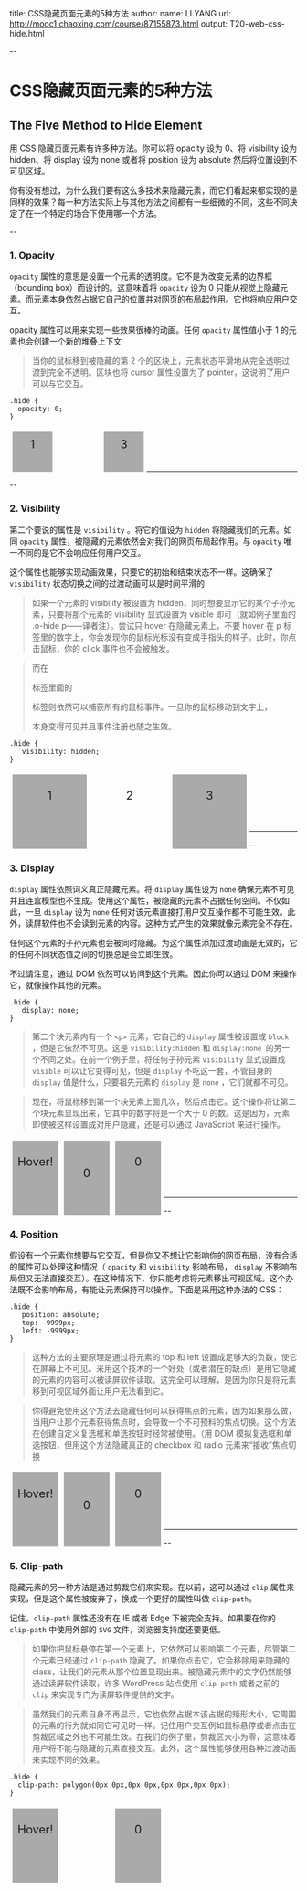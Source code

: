 title: CSS隐藏页面元素的5种方法
author:
  name: LI YANG
  url: http://mooc1.chaoxing.com/course/87155873.html
output: T20-web-css-hide.html


--
# CSS隐藏页面元素的5种方法
## The Five Method to Hide Element
用 CSS 隐藏页面元素有许多种方法。你可以将 opacity 设为 0、将 visibility 设为 hidden、将 display 设为 none 或者将 position 设为 absolute 然后将位置设到不可见区域。

你有没有想过，为什么我们要有这么多技术来隐藏元素，而它们看起来都实现的是同样的效果？每一种方法实际上与其他方法之间都有一些细微的不同，这些不同决定了在一个特定的场合下使用哪一个方法。


--
### 1. Opacity
`opacity` 属性的意思是设置一个元素的透明度。它不是为改变元素的边界框（bounding box）而设计的。这意味着将 `opacity` 设为 0 只能从视觉上隐藏元素。而元素本身依然占据它自己的位置并对网页的布局起作用。它也将响应用户交互。

opacity 属性可以用来实现一些效果很棒的动画。任何 `opacity` 属性值小于 1 的元素也会创建一个新的堆叠上下文
> 当你的鼠标移到被隐藏的第 2 个的区块上，元素状态平滑地从完全透明过渡到完全不透明。区块也将 cursor 属性设置为了 pointer，这说明了用户可以与它交互。

```
.hide {
  opacity: 0;
}
```

<style>
  .exp {
    height: 60px;
  }
  .exp div {
  padding: 10px;
  width: 50px;
  height: 50px;
  font-size: 20px;
  background: #aaa;
  text-align: center;
  margin: 1%;
  display: inline-block;
  float: left;
  cursor: pointer;
}

.exp .o-hide {
  opacity: 0;
  transition: all ease 0.8s;
}

.exp .o-hide:hover {
  opacity: 1;
}
</style>

<div class="exp">
  <div>1</div>
  <div class="o-hide">2</div>
  <div>3</div>
</div>


----

--
### 2. Visibility
第二个要说的属性是 `visibility` 。将它的值设为 `hidden` 将隐藏我们的元素。如同 `opacity` 属性，被隐藏的元素依然会对我们的网页布局起作用。与 `opacity` 唯一不同的是它不会响应任何用户交互。

这个属性也能够实现动画效果，只要它的初始和结束状态不一样。这确保了 `visibility` 状态切换之间的过渡动画可以是时间平滑的
> 如果一个元素的 visibility 被设置为 hidden，同时想要显示它的某个子孙元素，只要将那个元素的 visibility 显式设置为 visible 即可（就如例子里面的 .o-hide p——译者注）。尝试只 hover 在隐藏元素上，不要 hover 在 p 标签里的数字上，你会发现你的鼠标光标没有变成手指头的样子。此时，你点击鼠标，你的 click 事件也不会被触发。

> 而在 <div> 标签里面的 <p> 标签则依然可以捕获所有的鼠标事件。一旦你的鼠标移动到文字上，<div> 本身变得可见并且事件注册也随之生效。

```
.hide {
   visibility: hidden;
}
```

<style>
  .exp2 {
    height: 90px;
  }
  .exp2 div {
  padding: 25px;
  width: 80px;
  height: 80px;
  font-size: 20px;
  background: #aaa;
  text-align: center;
  margin: 1%;
  display: inline-block;
  float: left;
  cursor: pointer;
}
.exp2 .o-hide2 {
  visibility: hidden;
  transition: all ease 0.8s;
}
.exp2 .o-hide2:hover {
  visibility: visible;
}
.exp2 .o-hide2 p {
  visibility: visible;
  margin: 0;
  padding: 0;
}
</style>
<div class="exp2">
<div>1</div>
<div class="o-hide2"><p>2</p></div>
<div>3</div>
</div>
<script>
  var oHide = document.querySelector(".o-hide2");
var oHideP = document.querySelector(".o-hide2 p");
var count = oHideP.innerHTML;

oHide.addEventListener("click", function(){
    count++;
    oHideP.innerHTML = count;
});
</script>


----

--
### 3. Display
`display` 属性依照词义真正隐藏元素。将 `display` 属性设为 `none` 确保元素不可见并且连盒模型也不生成。使用这个属性，被隐藏的元素不占据任何空间。不仅如此，一旦 `display` 设为 `none` 任何对该元素直接打用户交互操作都不可能生效。此外，读屏软件也不会读到元素的内容。这种方式产生的效果就像元素完全不存在。

任何这个元素的子孙元素也会被同时隐藏。为这个属性添加过渡动画是无效的，它的任何不同状态值之间的切换总是会立即生效。

不过请注意，通过 DOM 依然可以访问到这个元素。因此你可以通过 DOM 来操作它，就像操作其他的元素。

```
.hide {
   display: none;
}
```
> 第二个块元素内有一个 `<p>` 元素，它自己的 `display` 属性被设置成 `block` ，但是它依然不可见。这是 `visibility:hidden` 和 `display:none `的另一个不同之处。在前一个例子里，将任何子孙元素 `visibility` 显式设置成 `visible` 可以让它变得可见，但是 `display` 不吃这一套，不管自身的 `display` 值是什么，只要祖先元素的 `display` 是 `none` ，它们就都不可见。

> 现在，将鼠标移到第一个块元素上面几次，然后点击它。这个操作将让第二个块元素显现出来，它其中的数字将是一个大于 0 的数。这是因为，元素即使被这样设置成对用户隐藏，还是可以通过 JavaScript 来进行操作。



<div class="exp3">
  <div>Hover!</div>
  <div class="o-hide3"><p>0</p></div>
  <div>0</div>
</div>
<style>
  .exp3 {
    height: 90px;
  }
  .exp3 div {
  padding: 25px 0;
  width: 80px;
  height: 80px;
  font-size: 20px;
  background: #aaa;
  text-align: center;
  margin: 1%;
  display: inline-block;
  float: left;
  cursor: pointer;
}

.exp3 .o-hide3 {
  display: none;
  transition: all ease 0.8s;
}

.exp3 .o-hide3:hover {
  display: block;
}

.exp3 .o-hide3 p {
  display: block;
  margin: 0;
  padding: 0;
}
</style>
<script>
  var count3 = 0;
var oHide3 = document.querySelector(".o-hide3");
var exp3Div = document.querySelector(".exp3 div:nth-child(1)");
exp3Div.addEventListener("mouseover", function(){
    count3++;
    oHide3.innerHTML = '<p>' + count3 + '</p>';
});
exp3Div.addEventListener("click", function(){
  oHide3.style.display = "block";
}); 
</script>


----

--
### 4. Position
假设有一个元素你想要与它交互，但是你又不想让它影响你的网页布局，没有合适的属性可以处理这种情况（ `opacity` 和 `visibility` 影响布局， `display` 不影响布局但又无法直接交互）。在这种情况下，你只能考虑将元素移出可视区域。这个办法既不会影响布局，有能让元素保持可以操作。下面是采用这种办法的 CSS：
```
.hide {
   position: absolute;
   top: -9999px;
   left: -9999px;
}
```
 
> 这种方法的主要原理是通过将元素的 top 和 left 设置成足够大的负数，使它在屏幕上不可见。采用这个技术的一个好处（或者潜在的缺点）是用它隐藏的元素的内容可以被读屏软件读取。这完全可以理解，是因为你只是将元素移到可视区域外面让用户无法看到它。

> 你得避免使用这个方法去隐藏任何可以获得焦点的元素，因为如果那么做，当用户让那个元素获得焦点时，会导致一个不可预料的焦点切换。这个方法在创建自定义复选框和单选按钮时经常被使用。（用 DOM 模拟复选框和单选按钮，但用这个方法隐藏真正的 checkbox 和 radio 元素来“接收”焦点切换



<div class="exp4">
  <div>Hover!</div>
  <div class="o-hide4"><p>0</p></div>
  <div>0</div>
</div>
<style>
   .exp4 {
    height: 90px;
  }
  .exp4 div {
  padding: 25px 0;
  width: 80px;
  height: 80px;
  font-size: 20px;
  background: #aaa;
  text-align: center;
  margin: 1%;
  display: inline-block;
  float: left;
  cursor: pointer;
}

.o-hide4 {
  position: absolute;
  top: -9999px;
  left: -9999px;
}

.o-hide4:hover {
  position: static;
}
</style>
<script>
var count = 0;
var oHide = document.querySelector(".o-hide4");
var firstDiv = document.querySelector(".exp4 div:nth-child(1)");

firstDiv.addEventListener("mouseover", function(){
    count++;
    oHide.innerHTML = count;
});

firstDiv.addEventListener("click", function(){
    oHide.style.position = "static";
});
</script>


----

--
### 5. Clip-path
隐藏元素的另一种方法是通过剪裁它们来实现。在以前，这可以通过 `clip` 属性来实现，但是这个属性被废弃了，换成一个更好的属性叫做 `clip-path`。

记住，`clip-path` 属性还没有在 IE 或者 Edge 下被完全支持。如果要在你的 `clip-path` 中使用外部的 `SVG` 文件，浏览器支持度还要更低。
> 如果你把鼠标悬停在第一个元素上，它依然可以影响第二个元素，尽管第二个元素已经通过 `clip-path` 隐藏了。如果你点击它，它会移除用来隐藏的 class，让我们的元素从那个位置显现出来。被隐藏元素中的文字仍然能够通过读屏软件读取，许多 WordPress 站点使用 `clip-path` 或者之前的 `clip` 来实现专门为读屏软件提供的文字。

> 虽然我们的元素自身不再显示，它也依然占据本该占据的矩形大小，它周围的元素的行为就如同它可见时一样。记住用户交互例如鼠标悬停或者点击在剪裁区域之外也不可能生效。在我们的例子里，剪裁区大小为零，这意味着用户将不能与隐藏的元素直接交互。此外，这个属性能够使用各种过渡动画来实现不同的效果。



```
.hide {
  clip-path: polygon(0px 0px,0px 0px,0px 0px,0px 0px);
}
```
<div class="exp5">
  <div>Hover!</div>
  <div class="oh5">0</div>
  <div>0</div>
</div> 
<style>
  .exp5 {
    height: 90px;
  }
  .exp5 div {
  padding: 25px 0;
  width: 80px;
  height: 80px;
  font-size: 20px;
  background: #aaa;
  text-align: center;
  margin: 1%;
  display: inline-block;
  float: left;
  cursor: pointer;
}
.oh5 {
  clip-path: polygon(0px 0px,0px 0px,0px 0px,0px 0px);
      -webkit-clip-path: polygon(0px 0px, 0px 0px, 0px 0px, 0px 0px);
}
</style>
<script>
  var count5 = 0;
var oHide5 = document.querySelector(".oh5");
var exp5Div = document.querySelector(".exp5 div:nth-child(1)");
exp5Div.addEventListener("mouseover", function(){
    count5++;
    oHide5.innerHTML = count5;
});
exp5Div.addEventListener("click", function(){
    oHide5.className = "";
});
</script>